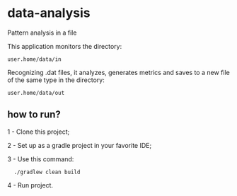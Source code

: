 # data-analysis
Pattern analysis in a file

This application monitors the directory:
  
    user.home/data/in

Recognizing .dat files, it analyzes, generates metrics and saves to a new file of the same type in the directory:

    user.home/data/out

## how to run?

1 - Clone this project;

2 - Set up as a gradle project in your favorite IDE;

3 - Use this command:
      
      ./gradlew clean build

4 - Run project.
